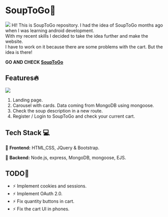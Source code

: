 # SoupToGo:ramen:
<img src="https://i.ibb.co/SNSHkSY/Soup-To-Go-Web.png"/>
HI! This is SoupToGo repository. I had the idea of SoupToGo months ago when I was learning android development.<br>
With my recent skills I decided to take the idea further and make the website.<br>
I have to work on it because there are some problems with the cart. But the idea is there!<br>

**GO AND CHECK [SoupToGo](https://immense-coast-16787.herokuapp.com/)**

## Features:fire:
<img src="https://i.ibb.co/VxkrnjG/Soup-To-Go-Web3.png"/>

1. Landing page.<br>
2. Carousel with cards. Data coming from MongoDB using mongoose.<br>
3. Check the soup description in a new route.<br>
4. Register / Login to SoupToGo and check your current cart.<br>

## Tech Stack :computer:

:stew: **Frontend:** HTML,CSS, JQuery & Bootstrap.<br>

:stew: **Backend:** Node.js, express, MongoDB, mongoose, EJS.

## TODO:pencil:

- :zap: Implement cookies and sessions.<br>
- :zap: Implement OAuth 2.0.<br>
- :zap: Fix quantity buttons in cart.<br>
- :zap: Fix the cart UI in phones.<br>

